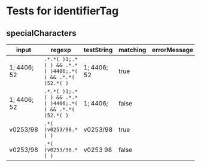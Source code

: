 # Tests for identifierTag

## specialCharacters

| input       | regexp                                                        | testString    | matching | errorMessage |
| ----------- | ------------------------------------------------------------- | ------------- | -------- | ------------ |
| 1; 4406; 52 | ``` .*.*( )1;.*( ) && .*.*( )4406;.*( ) && .*.*( )52.*( ) ``` |  1; 4406; 52  | true     |              |
| 1; 4406; 52 | ``` .*.*( )1;.*( ) && .*.*( )4406;.*( ) && .*.*( )52.*( ) ``` |  1; 4406;     | false    |              |
| v0253/98    | ``` .*( )v0253/98.*( ) ```                                    |  v0253/98     | true     |              |
| v0253/98    | ``` .*( )v0253/98.*( ) ```                                    |  v0253 98     | false    |              |